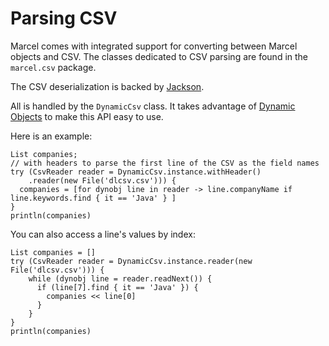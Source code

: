 # Parsing CSV

Marcel comes with integrated support for converting between Marcel objects and CSV.
The classes dedicated to CSV parsing are found in the `marcel.csv` package.

The CSV deserialization is backed by [Jackson](https://opencsv.sourceforge.net/).

All is handled by the `DynamicCsv` class. It takes
advantage of [Dynamic Objects](../language-specification/types/dynamic-objects.md) to make this API easy to use.

Here is an example:
```marcel
List companies;
// with headers to parse the first line of the CSV as the field names
try (CsvReader reader = DynamicCsv.instance.withHeader()
    .reader(new File('dlcsv.csv'))) {
  companies = [for dynobj line in reader -> line.companyName if line.keywords.find { it == 'Java' } ]
}
println(companies)
```

You can also access a line's values by index:
```marcel
List companies = []
try (CsvReader reader = DynamicCsv.instance.reader(new File('dlcsv.csv'))) {
    while (dynobj line = reader.readNext()) {
      if (line[7].find { it == 'Java' }) {
        companies << line[0]
      }
    }
}
println(companies)
```
